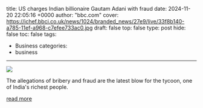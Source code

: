title: US charges Indian billionaire Gautam Adani with fraud
date: 2024-11-20 22:05:16 +0000
author: "bbc.com"
cover: https://ichef.bbci.co.uk/news/1024/branded_news/27e9/live/33f8b140-a785-11ef-a968-c7efee733ac0.jpg
draft: false
top: false
type: post
hide: false
toc: false
tags:
  - Business
categories:
  - business
---

![](https://ichef.bbci.co.uk/news/1024/branded_news/27e9/live/33f8b140-a785-11ef-a968-c7efee733ac0.jpg)

The allegations of bribery and fraud are the latest blow for the tycoon, one of India's richest people.

[read more](https://www.bbc.com/news/articles/c78dkgm9e7ro)
